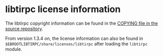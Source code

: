 # libtirpc license information

The libtirpc copyright information can be found in the
[COPYING file in the source repository](https://git.linux-nfs.org/?p=steved/libtirpc.git;a=blob_plain;f=COPYING;hb=HEAD).

From version 1.3.4 on, the license information can also be found in
`$EBROOTLIBTIRPC/share/licenses/libtirpc` after loading the `libtirpc` module.
